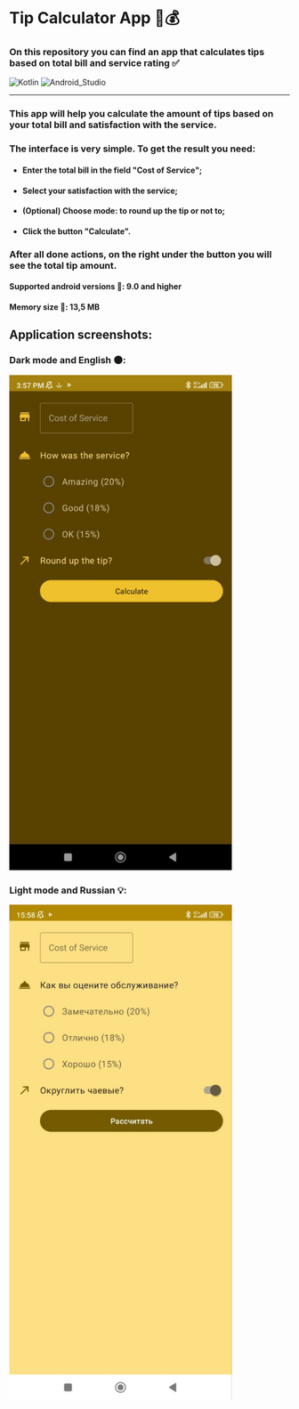 # **Tip Calculator App** :iphone::moneybag:
### On this repository you can find an app that calculates tips based on total bill and service rating :white_check_mark:
![Kotlin](https://img.shields.io/badge/Kotlin-blueviolet?style=for-the-badge&logo=Kotlin&logoColor=blue) ![Android_Studio](https://img.shields.io/badge/Android_Studio-black?style=for-the-badge&logo=AndroidStudio&logoColor=green) 
___
### This app will help you calculate the amount of tips based on your total bill and satisfaction with the service.
### The interface is very simple. To get the result you need:
 - #### Enter the total bill in the field "Cost of Service";
 - #### Select your satisfaction with the service;
 - #### (Optional) Choose mode: to round up the tip or not to;
 - #### Click the button "Calculate".
### After all done actions, on the right under the button you will see the total tip amount.

#### Supported android versions :hammer:: 9.0 and higher
#### Memory size :minidisc:: 13,5 MB

## Application screenshots:

### Dark mode and English :new_moon::

<img src="screenshots/dark_eng.jpg" alt="альтернативный текст" width="400">

### Light mode and Russian :bulb::

<img src="screenshots/light_ru.jpg" alt="альтернативный текст" width="400">